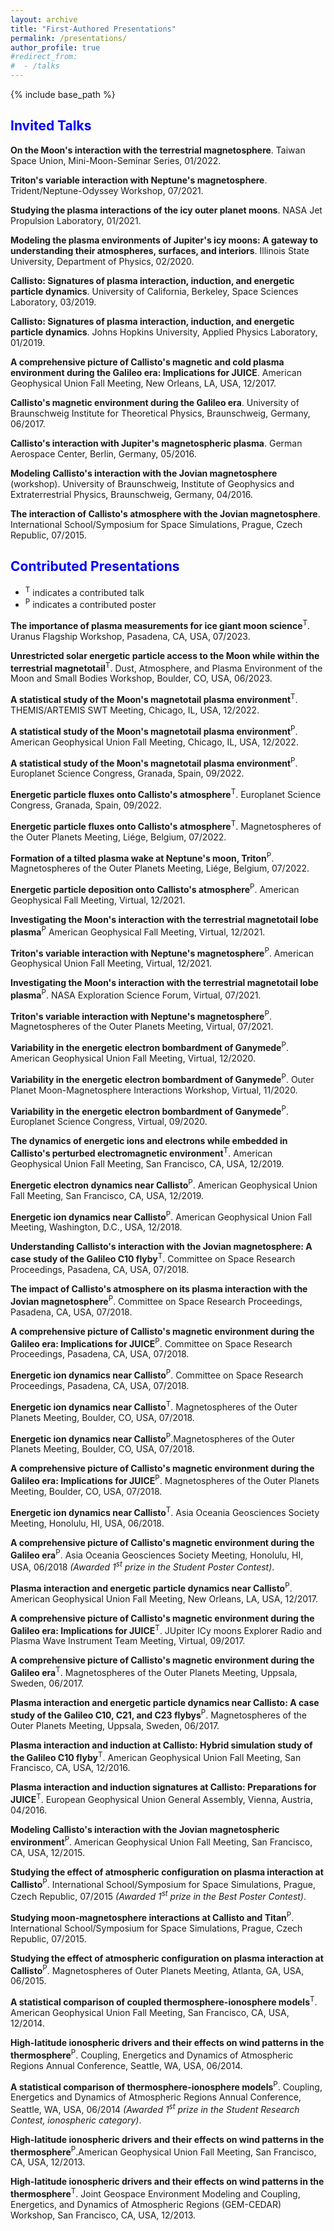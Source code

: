 ```yaml
---
layout: archive
title: "First-Authored Presentations"
permalink: /presentations/
author_profile: true
#redirect_from:
#  - /talks
---
```


{% include base_path %}
## <span style="color:blue">Invited Talks</span>

<b>On the Moon's interaction with the terrestrial magnetosphere</b>. Taiwan Space Union, Mini-Moon-Seminar Series, 01/2022.

<b>Triton's variable interaction with Neptune's magnetosphere</b>. Trident/Neptune-Odyssey Workshop, 07/2021.

<b>Studying the plasma interactions of the icy outer planet moons</b>. NASA Jet Propulsion Laboratory, 01/2021.

<b>Modeling the plasma environments of Jupiter's icy moons: A gateway to understanding their atmospheres, surfaces, and interiors</b>. Illinois State University, Department of Physics, 02/2020.

<b>Callisto: Signatures of plasma interaction, induction, and energetic particle dynamics</b>. University of California, Berkeley, Space Sciences Laboratory, 03/2019.

<b>Callisto: Signatures of plasma interaction, induction, and energetic particle dynamics</b>. Johns Hopkins University, Applied Physics Laboratory, 01/2019.

<b>A comprehensive picture of Callisto's magnetic and cold plasma environment during the Galileo era: Implications for JUICE</b>. American Geophysical Union Fall Meeting, New Orleans, LA, USA, 12/2017.

<b>Callisto's magnetic environment during the Galileo era</b>. University of Braunschweig Institute for Theoretical Physics, Braunschweig, Germany, 06/2017.

<b>Callisto's interaction with Jupiter's magnetospheric plasma</b>. German Aerospace Center, Berlin, Germany, 05/2016.

<b>Modeling Callisto's interaction with the Jovian magnetosphere</b> (workshop). University of Braunschweig, Institute of Geophysics and Extraterrestrial Physics, Braunschweig, Germany, 04/2016.

<b>The interaction of Callisto's atmosphere with the Jovian magnetosphere</b>. International School/Symposium for Space Simulations, Prague, Czech Republic, 07/2015.

## <span style="color:blue">Contributed Presentations</span>
* <sup>T</sup> indicates a contributed talk
* <sup>P</sup> indicates a contributed poster

<b>The importance of plasma measurements for ice giant moon science</b><sup>T</sup>. Uranus Flagship Workshop, Pasadena, CA, USA, 07/2023.

<b>Unrestricted solar energetic particle access to the Moon while within the terrestrial magnetotail</b><sup>T</sup>. Dust, Atmosphere, and Plasma Environment of the Moon and Small Bodies Workshop, Boulder, CO, USA, 06/2023.

<b>A statistical study of the Moon's magnetotail plasma environment</b><sup>T</sup>. THEMIS/ARTEMIS SWT Meeting, Chicago, IL, USA, 12/2022.

<b>A statistical study of the Moon's magnetotail plasma environment</b><sup>P</sup>. American Geophysical Union Fall Meeting, Chicago, IL, USA, 12/2022.

<b>A statistical study of the Moon's magnetotail plasma environment</b><sup>P</sup>. Europlanet Science Congress, Granada, Spain, 09/2022.

<b>Energetic particle fluxes onto Callisto's atmosphere</b><sup>T</sup>. Europlanet Science Congress, Granada, Spain, 09/2022.

<b>Energetic particle fluxes onto Callisto's atmosphere</b><sup>T</sup>. Magnetospheres of the Outer Planets Meeting, Liége, Belgium, 07/2022.

<b>Formation of a tilted plasma wake at Neptune's moon, Triton</b><sup>P</sup>. Magnetospheres of the Outer Planets Meeting, Liége, Belgium, 07/2022.

<b>Energetic particle deposition onto Callisto's atmosphere</b><sup>P</sup>. American Geophysical Fall Meeting, Virtual, 12/2021.

<b>Investigating the Moon's interaction with the terrestrial magnetotail lobe plasma</b><sup>P</sup> American Geophysical Fall Meeting, Virtual, 12/2021.

<b>Triton's variable interaction with Neptune's magnetosphere</b><sup>P</sup>. American Geophysical Union Fall Meeting, Virtual, 12/2021.
  
<b>Investigating the Moon's interaction with the terrestrial magnetotail lobe plasma</b><sup>P</sup>. NASA Exploration Science Forum, Virtual, 07/2021.
  
<b>Triton's variable interaction with Neptune's magnetosphere</b><sup>P</sup>. Magnetospheres of the Outer Planets Meeting, Virtual, 07/2021.
  
<b>Variability in the energetic electron bombardment of Ganymede</b><sup>P</sup>. American Geophysical Union Fall Meeting, Virtual, 12/2020.
  
<b>Variability in the energetic electron bombardment of Ganymede</b><sup>P</sup>. Outer Planet Moon-Magnetosphere Interactions Workshop, Virtual, 11/2020.
  
<b>Variability in the energetic electron bombardment of Ganymede</b><sup>P</sup>. Europlanet Science Congress, Virtual, 09/2020.
  
<b>The dynamics of energetic ions and electrons while embedded in Callisto's perturbed electromagnetic environment</b><sup>T</sup>. American Geophysical Union Fall Meeting, San Francisco, CA, USA, 12/2019.
  
<b>Energetic electron dynamics near Callisto</b><sup>P</sup>. American Geophysical Union Fall Meeting, San Francisco, CA, USA, 12/2019.
  
<b>Energetic ion dynamics near Callisto</b><sup>P</sup>. American Geophysical Union Fall Meeting, Washington, D.C., USA, 12/2018.
  
<b>Understanding Callisto's interaction with the Jovian magnetosphere: A case study of the Galileo C10 flyby</b><sup>T</sup>. Committee on Space Research Proceedings, Pasadena, CA, USA, 07/2018.
  
<b>The impact of Callisto's atmosphere on its plasma interaction with the Jovian magnetosphere</b><sup>P</sup>. Committee on Space Research Proceedings, Pasadena, CA, USA, 07/2018.
  
<b>A comprehensive picture of Callisto's magnetic environment during the Galileo era: Implications for JUICE</b><sup>P</sup>. Committee on Space Research Proceedings, Pasadena, CA, USA, 07/2018.
  
<b>Energetic ion dynamics near Callisto</b><sup>P</sup>. Committee on Space Research Proceedings, Pasadena, CA, USA, 07/2018.
  
<b>Energetic ion dynamics near Callisto</b><sup>T</sup>. Magnetospheres of the Outer Planets Meeting, Boulder, CO, USA, 07/2018.
  
<b>Energetic ion dynamics near Callisto</b><sup>P</sup>.Magnetospheres of the Outer Planets Meeting, Boulder, CO, USA, 07/2018.
  
<b>A comprehensive picture of Callisto's magnetic environment during the Galileo era: Implications for JUICE</b><sup>P</sup>. Magnetospheres of the Outer Planets Meeting, Boulder, CO, USA, 07/2018.
 
<b>Energetic ion dynamics near Callisto</b><sup>T</sup>. Asia Oceania Geosciences Society Meeting, Honolulu, HI, USA, 06/2018.
  
<b>A comprehensive picture of Callisto's magnetic environment during the Galileo era</b><sup>P</sup>. Asia Oceania Geosciences Society Meeting, Honolulu, HI, USA, 06/2018 <i>(Awarded 1<sup>st</sup> prize in the Student Poster Contest)</i>.
  
<b>Plasma interaction and energetic particle dynamics near Callisto</b><sup>P</sup>. American Geophysical Union Fall Meeting, New Orleans, LA, USA, 12/2017.
  
<b>A comprehensive picture of Callisto's magnetic environment during the Galileo era: Implications for JUICE</b><sup>T</sup>. JUpiter ICy moons Explorer Radio and Plasma Wave Instrument Team Meeting, Virtual, 09/2017.
  
<b>A comprehensive picture of Callisto's magnetic environment during the Galileo era</b><sup>T</sup>. Magnetospheres of the Outer Planets Meeting, Uppsala, Sweden, 06/2017.
  
<b>Plasma interaction and energetic particle dynamics near Callisto: A case study of the Galileo C10, C21, and C23 flybys</b><sup>P</sup>. Magnetospheres of the Outer Planets Meeting, Uppsala, Sweden, 06/2017.
  
<b>Plasma interaction and induction at Callisto: Hybrid simulation study of the Galileo C10 flyby</b><sup>T</sup>. American Geophysical Union Fall Meeting, San Francisco, CA, USA, 12/2016.
  
<b>Plasma interaction and induction signatures at Callisto: Preparations for JUICE</b><sup>T</sup>. European Geophysical Union General Assembly, Vienna, Austria, 04/2016.
  
<b>Modeling Callisto's interaction with the Jovian magnetospheric environment</b><sup>P</sup>. American Geophysical Union Fall Meeting, San Francisco, CA, USA, 12/2015.
  
<b>Studying the effect of atmospheric configuration on plasma interaction at Callisto</b><sup>P</sup>. International School/Symposium for Space Simulations, Prague, Czech Republic, 07/2015 <i>(Awarded 1<sup>st</sup> prize in the Best Poster Contest)</i>.
  
<b>Studying moon-magnetosphere interactions at Callisto and Titan</b><sup>P</sup>. International School/Symposium for Space Simulations, Prague, Czech Republic, 07/2015.
  
<b>Studying the effect of atmospheric configuration on plasma interaction at Callisto</b><sup>P</sup>. Magnetospheres of Outer Planets Meeting, Atlanta, GA, USA, 06/2015.

<b>A statistical comparison of coupled thermosphere-ionosphere models</b><sup>T</sup>. American Geophysical Union Fall Meeting, San Francisco, CA, USA, 12/2014.
  
<b>High-latitude ionospheric drivers and their effects on wind patterns in the thermosphere</b><sup>P</sup>. Coupling, Energetics and Dynamics of Atmospheric Regions Annual Conference, Seattle, WA, USA, 06/2014.
  
<b>A statistical comparison of thermosphere-ionosphere models</b><sup>P</sup>. Coupling, Energetics and Dynamics of Atmospheric Regions Annual Conference, Seattle, WA, USA, 06/2014 <i>(Awarded 1<sup>st</sup> prize in the Student Research Contest, ionospheric category)</i>.
  
<b>High-latitude ionospheric drivers and their effects on wind patterns in the thermosphere</b><sup>P</sup>.American Geophysical Union Fall Meeting, San Francisco, CA, USA, 12/2013.
  
<b>High-latitude ionospheric drivers and their effects on wind patterns in the thermosphere</b><sup>T</sup>. Joint Geospace Environment Modeling and Coupling, Energetics, and Dynamics of Atmospheric Regions (GEM-CEDAR) Workshop, San Francisco, CA, USA, 12/2013.
